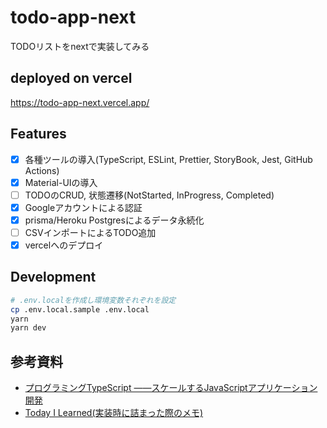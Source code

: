 # todo-app-next

TODOリストをnextで実装してみる

## deployed on vercel

https://todo-app-next.vercel.app/

## Features

- [x] 各種ツールの導入(TypeScript, ESLint, Prettier, StoryBook, Jest, GitHub Actions)
- [x] Material-UIの導入
- [ ] TODOのCRUD, 状態遷移(NotStarted, InProgress, Completed)
- [x] Googleアカウントによる認証
- [x] prisma/Heroku Postgresによるデータ永続化
- [ ] CSVインポートによるTODO追加
- [x] vercelへのデプロイ

## Development

```bash
# .env.localを作成し環境変数それぞれを設定
cp .env.local.sample .env.local
yarn
yarn dev
```

## 参考資料

- [プログラミングTypeScript ――スケールするJavaScriptアプリケーション開発](https://www.oreilly.co.jp/books/9784873119045/)
- [Today I Learned(実装時に詰まった際のメモ)](etc/til)